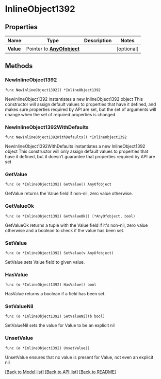 # InlineObject1392

## Properties

Name | Type | Description | Notes
------------ | ------------- | ------------- | -------------
**Value** | Pointer to [**AnyOfobject**](anyOf&lt;object&gt;.md) |  | [optional] 

## Methods

### NewInlineObject1392

`func NewInlineObject1392() *InlineObject1392`

NewInlineObject1392 instantiates a new InlineObject1392 object
This constructor will assign default values to properties that have it defined,
and makes sure properties required by API are set, but the set of arguments
will change when the set of required properties is changed

### NewInlineObject1392WithDefaults

`func NewInlineObject1392WithDefaults() *InlineObject1392`

NewInlineObject1392WithDefaults instantiates a new InlineObject1392 object
This constructor will only assign default values to properties that have it defined,
but it doesn't guarantee that properties required by API are set

### GetValue

`func (o *InlineObject1392) GetValue() AnyOfobject`

GetValue returns the Value field if non-nil, zero value otherwise.

### GetValueOk

`func (o *InlineObject1392) GetValueOk() (*AnyOfobject, bool)`

GetValueOk returns a tuple with the Value field if it's non-nil, zero value otherwise
and a boolean to check if the value has been set.

### SetValue

`func (o *InlineObject1392) SetValue(v AnyOfobject)`

SetValue sets Value field to given value.

### HasValue

`func (o *InlineObject1392) HasValue() bool`

HasValue returns a boolean if a field has been set.

### SetValueNil

`func (o *InlineObject1392) SetValueNil(b bool)`

 SetValueNil sets the value for Value to be an explicit nil

### UnsetValue
`func (o *InlineObject1392) UnsetValue()`

UnsetValue ensures that no value is present for Value, not even an explicit nil

[[Back to Model list]](../README.md#documentation-for-models) [[Back to API list]](../README.md#documentation-for-api-endpoints) [[Back to README]](../README.md)


